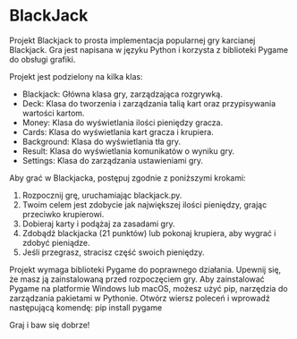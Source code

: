 # BlackJack
Projekt Blackjack to prosta implementacja popularnej gry karcianej Blackjack. 
Gra jest napisana w języku Python i korzysta z biblioteki Pygame do obsługi grafiki.

Projekt jest podzielony na kilka klas:
- Blackjack: Główna klasa gry, zarządzająca rozgrywką.
- Deck: Klasa do tworzenia i zarządzania talią kart oraz przypisywania wartości kartom.
- Money: Klasa do wyświetlania ilości pieniędzy gracza.
- Cards: Klasa do wyświetlania kart gracza i krupiera.
- Background: Klasa do wyświetlania tła gry.
- Result: Klasa do wyświetlania komunikatów o wyniku gry.
- Settings: Klasa do zarządzania ustawieniami gry.

Aby grać w Blackjacka, postępuj zgodnie z poniższymi krokami:
1. Rozpocznij grę, uruchamiając blackjack.py.
2. Twoim celem jest zdobycie jak największej ilości pieniędzy, grając przeciwko krupierowi.
3. Dobieraj karty i podążaj za zasadami gry.
4. Zdobądź blackjacka (21 punktów) lub pokonaj krupiera, aby wygrać i zdobyć pieniądze.
5. Jeśli przegrasz, stracisz część swoich pieniędzy.

Projekt wymaga biblioteki Pygame do poprawnego działania. 
Upewnij się, że masz ją zainstalowaną przed rozpoczęciem gry.
Aby zainstalować Pygame na platformie Windows lub macOS, możesz użyć pip, narzędzia do zarządzania pakietami w Pythonie. 
Otwórz wiersz poleceń i wprowadź następującą komendę:
pip install pygame

Graj i baw się dobrze!
